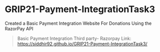 # GRIP21-Payment-IntegrationTask3
Created a Basic Payment Integration Website For Donations Using the RazorPay API 
> Basic Payment Integration
>Third party- Razorpay
>Link: https://siddhir92.github.io/GRIP21-Payment-IntegrationTask3/
